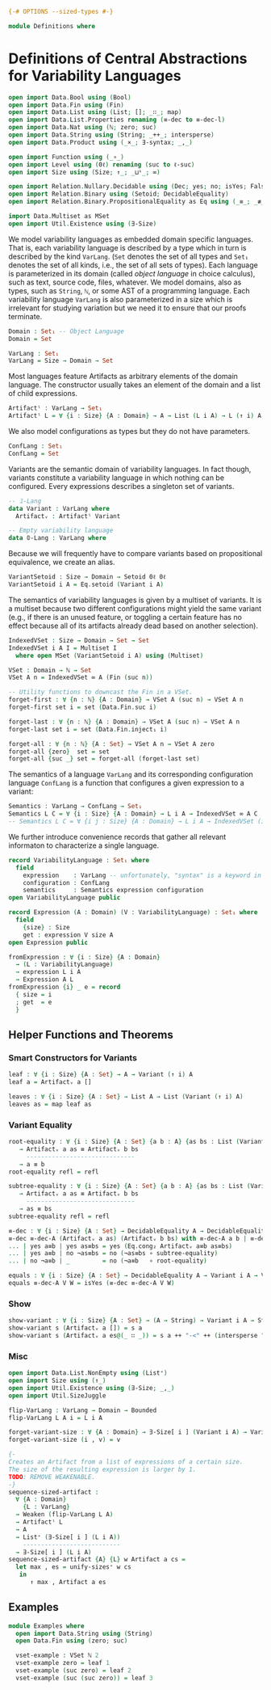 ```agda
{-# OPTIONS --sized-types #-}

module Definitions where
```

# Definitions of Central Abstractions for Variability Languages

```agda
open import Data.Bool using (Bool)
open import Data.Fin using (Fin)
open import Data.List using (List; []; _∷_; map)
open import Data.List.Properties renaming (≡-dec to ≡-dec-l)
open import Data.Nat using (ℕ; zero; suc)
open import Data.String using (String; _++_; intersperse)
open import Data.Product using (_×_; ∃-syntax; _,_)

open import Function using (_∘_)
open import Level using (0ℓ) renaming (suc to ℓ-suc)
open import Size using (Size; ↑_; _⊔ˢ_; ∞)

open import Relation.Nullary.Decidable using (Dec; yes; no; isYes; False; toWitnessFalse)
open import Relation.Binary using (Setoid; DecidableEquality)
open import Relation.Binary.PropositionalEquality as Eq using (_≡_; _≢_; refl)

import Data.Multiset as MSet
open import Util.Existence using (∃-Size)
```

We model variability languages as embedded domain specific languages. That is, each variability language is described by a type which in turn is described by the kind `VarLang`. (`Set` denotes the set of all types and `Set₁` denotes the set of all kinds, i.e., the set of all sets of types).
Each language is parameterized in its domain (called _object language_ in choice calculus), such as text, source code, files, whatever.
We model domains, also as types, such as `String`, `ℕ`, or some AST of a programming language.
Each variability language `VarLang` is also parameterized in a size which is irrelevant for studying variation but we need it to ensure that our proofs terminate.
```agda
Domain : Set₁ -- Object Language
Domain = Set

VarLang : Set₁
VarLang = Size → Domain → Set
```

Most languages feature Artifacts as arbitrary elements of the domain language.
The constructor usually takes an element of the domain and a list of child expressions.
```agda
Artifactˡ : VarLang → Set₁
Artifactˡ L = ∀ {i : Size} {A : Domain} → A → List (L i A) → L (↑ i) A
```

We also model configurations as types but they do not have parameters.
```agda
ConfLang : Set₁
ConfLang = Set
```

Variants are the semantic domain of variability languages.
In fact though, variants constitute a variability language in which nothing can be configured.
Every expressions describes a singleton set of variants.
```agda
-- 𝟙-Lang
data Variant : VarLang where
  Artifactᵥ : Artifactˡ Variant

-- Empty variability language
data 𝟘-Lang : VarLang where
```

Because we will frequently have to compare variants based on propositional equivalence, we create an alias.
```agda
VariantSetoid : Size → Domain → Setoid 0ℓ 0ℓ
VariantSetoid i A = Eq.setoid (Variant i A)
```

The semantics of variability languages is given by a multiset of variants.
It is a multiset because two different configurations might yield the same variant (e.g., if there is an unused feature, or toggling a certain feature has no effect because all of its artifacts already dead based on another selection).
```agda
IndexedVSet : Size → Domain → Set → Set
IndexedVSet i A I = Multiset I
  where open MSet (VariantSetoid i A) using (Multiset)

VSet : Domain → ℕ → Set
VSet A n = IndexedVSet ∞ A (Fin (suc n))

-- Utility functions to downcast the Fin in a VSet.
forget-first : ∀ {n : ℕ} {A : Domain} → VSet A (suc n) → VSet A n
forget-first set i = set (Data.Fin.suc i)

forget-last : ∀ {n : ℕ} {A : Domain} → VSet A (suc n) → VSet A n
forget-last set i = set (Data.Fin.inject₁ i)

forget-all : ∀ {n : ℕ} {A : Set} → VSet A n → VSet A zero
forget-all {zero}  set = set
forget-all {suc _} set = forget-all (forget-last set)
```

The semantics of a language `VarLang` and its corresponding configuration language `ConfLang` is a function that configures a given expression to a variant:
```agda
Semantics : VarLang → ConfLang → Set₁
Semantics L C = ∀ {i : Size} {A : Domain} → L i A → IndexedVSet ∞ A C
-- Semantics L C = ∀ {i j : Size} {A : Domain} → L i A → IndexedVSet (i ⊔ˢ j) A C
```

We further introduce convenience records that gather all relevant informaton to characterize a single language.
```agda
record VariabilityLanguage : Set₁ where
  field
    expression    : VarLang -- unfortunately, "syntax" is a keyword in Agda so we cannot use that as field name
    configuration : ConfLang
    semantics     : Semantics expression configuration
open VariabilityLanguage public

record Expression (A : Domain) (V : VariabilityLanguage) : Set₁ where
  field
    {size} : Size
    get : expression V size A
open Expression public

fromExpression : ∀ {i : Size} {A : Domain}
  → (L : VariabilityLanguage)
  → expression L i A
  → Expression A L
fromExpression {i} _ e = record
  { size = i
  ; get  = e
  }
```

## Helper Functions and Theorems

### Smart Constructors for Variants

```agda
leaf : ∀ {i : Size} {A : Set} → A → Variant (↑ i) A
leaf a = Artifactᵥ a []

leaves : ∀ {i : Size} {A : Set} → List A → List (Variant (↑ i) A)
leaves as = map leaf as
```

### Variant Equality

```agda
root-equality : ∀ {i : Size} {A : Set} {a b : A} {as bs : List (Variant i A)}
   → Artifactᵥ a as ≡ Artifactᵥ b bs
     ------------------------------
   → a ≡ b
root-equality refl = refl

subtree-equality : ∀ {i : Size} {A : Set} {a b : A} {as bs : List (Variant i A)}
   → Artifactᵥ a as ≡ Artifactᵥ b bs
     ------------------------------
   → as ≡ bs
subtree-equality refl = refl

≡-dec : ∀ {i : Size} {A : Set} → DecidableEquality A → DecidableEquality (Variant i A)
≡-dec ≡-dec-A (Artifactᵥ a as) (Artifactᵥ b bs) with ≡-dec-A a b | ≡-dec-l (≡-dec ≡-dec-A) as bs
... | yes a≡b | yes as≡bs = yes (Eq.cong₂ Artifactᵥ a≡b as≡bs)
... | yes a≡b | no ¬as≡bs = no (¬as≡bs ∘ subtree-equality)
... | no ¬a≡b | _         = no (¬a≡b   ∘ root-equality)

equals : ∀ {i : Size} {A : Set} → DecidableEquality A → Variant i A → Variant i A → Bool
equals ≡-dec-A V W = isYes (≡-dec ≡-dec-A V W)
```

### Show

```agda
show-variant : ∀ {i : Size} {A : Set} → (A → String) → Variant i A → String
show-variant s (Artifactᵥ a []) = s a
show-variant s (Artifactᵥ a es@(_ ∷ _)) = s a ++ "-<" ++ (intersperse ", " (map (show-variant s) es)) ++ ">-"
```

### Misc

```agda
open import Data.List.NonEmpty using (List⁺)
open import Size using (↑_)
open import Util.Existence using (∃-Size; _,_)
open import Util.SizeJuggle

flip-VarLang : VarLang → Domain → Bounded
flip-VarLang L A i = L i A

forget-variant-size : ∀ {A : Domain} → ∃-Size[ i ] (Variant i A) → Variant ∞ A
forget-variant-size (i , v) = v

{-
Creates an Artifact from a list of expressions of a certain size.
The size of the resulting expression is larger by 1.
TODO: REMOVE WEAKENABLE.
-}
sequence-sized-artifact :
  ∀ {A : Domain}
    {L : VarLang}
  → Weaken (flip-VarLang L A)
  → Artifactˡ L
  → A
  → List⁺ (∃-Size[ i ] (L i A))
    ---------------------------
  → ∃-Size[ i ] (L i A)
sequence-sized-artifact {A} {L} w Artifact a cs =
  let max , es = unify-sizes⁺ w cs
   in
      ↑ max , Artifact a es
```

## Examples

```agda
module Examples where
  open import Data.String using (String)
  open Data.Fin using (zero; suc)

  vset-example : VSet ℕ 2
  vset-example zero = leaf 1
  vset-example (suc zero) = leaf 2
  vset-example (suc (suc zero)) = leaf 3
```
